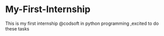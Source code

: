 # My-First-Internship
This is my first internship @codsoft in python programming ,excited to do these tasks
